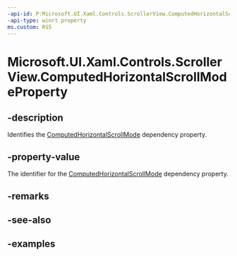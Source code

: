 ```yaml
---
-api-id: P:Microsoft.UI.Xaml.Controls.ScrollerView.ComputedHorizontalScrollModeProperty
-api-type: winrt property
ms.custom: RS5
---
```


<!-- Property syntax.
public DependencyProperty ComputedHorizontalScrollModeProperty { get; }
-->

# Microsoft.UI.Xaml.Controls.ScrollerView.ComputedHorizontalScrollModeProperty

## -description

Identifies the [ComputedHorizontalScrollMode](scrollerview_computedhorizontalscrollmode.md) dependency property.

## -property-value

The identifier for the [ComputedHorizontalScrollMode](scrollerview_computedhorizontalscrollmode.md) dependency property.

## -remarks

## -see-also

## -examples

